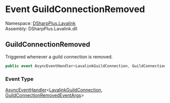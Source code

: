 # Event GuildConnectionRemoved

Namespace: [DSharpPlus.Lavalink](DSharpPlus.Lavalink.md)  
Assembly: DSharpPlus.Lavalink.dll

## <a id="DSharpPlus_Lavalink_LavalinkNodeConnection_GuildConnectionRemoved"></a>GuildConnectionRemoved

Triggered whenever a guild connection is removed.

```csharp
public event AsyncEventHandler<LavalinkGuildConnection, GuildConnectionRemovedEventArgs> GuildConnectionRemoved
```

### Event Type

[AsyncEventHandler](DSharpPlus.AsyncEvents.AsyncEventHandler\-2.md)<[LavalinkGuildConnection](DSharpPlus.Lavalink.LavalinkGuildConnection.md), [GuildConnectionRemovedEventArgs](DSharpPlus.Lavalink.EventArgs.GuildConnectionRemovedEventArgs.md)\>

